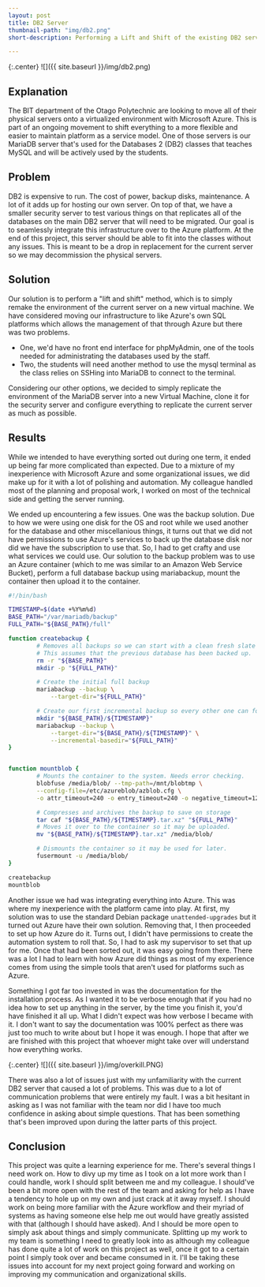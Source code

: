 ```yaml
---
layout: post
title: DB2 Server
thumbnail-path: "img/db2.png"
short-description: Performing a Lift and Shift of the existing DB2 server to a virtualized environment.

---
```


{:.center}
![]({{ site.baseurl }}/img/db2.png)

## Explanation

The BIT department of the Otago Polytechnic are looking to move all of their physical servers onto a virtualized environment with Microsoft Azure. This is part of an ongoing movement to shift everything to a more flexible and easier to maintain platform as a service model. One of those servers is our MariaDB server that's used for the Databases 2 (DB2) classes that teaches MySQL and will be actively used by the students.

## Problem
DB2 is expensive to run. The cost of power, backup disks, maintenance. A lot of it adds up for hosting our own server. On top of that, we have a smaller security server to test various things on that replicates all of the databases on the main DB2 server that will need to be migrated. Our goal is to seamlessly integrate this infrastructure over to the Azure platform. At the end of this project, this server should be able to fit into the classes without any issues. This is meant to be a drop in replacement for the current server so we may decommission  the physical servers.

## Solution

Our solution is to perform a "lift and shift" method, which is to simply remake the environment of the current server on a new virtual machine. We have considered moving our infrastructure to like Azure's own SQL platforms which allows the management of that through Azure but there was two problems.
- One, we'd have no front end interface for phpMyAdmin, one of the tools needed for administrating the databases used by the staff.
- Two, the students will need another method to use the mysql terminal as the class relies on SSHing into MariaDB to connect to the terminal.

Considering our other options, we decided to simply replicate the environment of the MariaDB server into a new Virtual Machine, clone it for the security server and configure everything to replicate the current server as much as possible.

## Results

While we intended to have everything sorted out during one term, it ended up being far more complicated than expected. Due to a mixture of my inexperience with Microsoft Azure and some organizational issues, we did make up for it with a lot of polishing and automation. My colleague handled most of the planning and proposal work, I worked on most of the technical side and getting the server running.

We ended up encountering a few issues. One was the backup solution. Due to how we were using one disk for the OS and root while we used another for the database and other miscellanious things, it turns out that we did not have permissions to use Azure's services to back up the database disk nor did we have the subscription to use that. So, I had to get crafty and use what services we could use. Our solution to the backup problem was to use an Azure container (which to me was similar to an Amazon Web Service Bucket), perform a full database backup using mariabackup, mount the container then upload it to the container.
```bash
#!/bin/bash

TIMESTAMP=$(date +%Y%m%d)
BASE_PATH="/var/mariadb/backup"
FULL_PATH="${BASE_PATH}/full"

function createbackup {
		# Removes all backups so we can start with a clean fresh slate
		# This assumes that the previous database has been backed up.
		rm -r "${BASE_PATH}"
		mkdir -p "${FULL_PATH}"

		# Create the initial full backup
		mariabackup --backup \
			--target-dir="${FULL_PATH}"

		# Create our first incremental backup so every other one can follow it.
		mkdir "${BASE_PATH}/${TIMESTAMP}"
		mariabackup --backup \
			--target-dir="${BASE_PATH}/${TIMESTAMP}" \
			--incremental-basedir="${FULL_PATH}"
}


function mountblob {
		# Mounts the container to the system. Needs error checking.
		blobfuse /media/blob/ --tmp-path=/mnt/blobtmp \
		--config-file=/etc/azureblob/azblob.cfg \
		-o attr_timeout=240 -o entry_timeout=240 -o negative_timeout=120

		# Compresses and archives the backup to save on storage
		tar caf "${BASE_PATH}/${TIMESTAMP}.tar.xz" "${FULL_PATH}"
		# Moves it over to the container so it may be uploaded.
		mv "${BASE_PATH}/${TIMESTAMP}.tar.xz" /media/blob/

		# Dismounts the container so it may be used for later.
		fusermount -u /media/blob/
}

createbackup
mountblob
```
Another issue we had was integrating everything into Azure. This was where my inexperience with the platform came into play. At first, my solution was to use the standard Debian package `unattended-upgrades` but it turned out Azure have their own solution. Removing that, I then proceeded to set up how Azure do it. Turns out, I didn't have permissions to create the automation system to roll that. So, I had to ask my supervisor to set that up for me. Once that had been sorted out, it was easy going from there. There was a lot I had to learn with how Azure did things as most of my experience comes from using the simple tools that aren't used for platforms such as Azure.

Something I got far too invested in was the documentation for the installation process. As I wanted it to be verbose enough that if you had no idea how to set up anything in the server, by the time you finish it, you'd have finished it all up. What I didn't expect was how verbose I became with it. I don't want to say the documentation was 100% perfect as there was just too much to write about but I hope it was enough. I hope that after we are finished with this project that whoever might take over will understand how everything works.

{:.center}
![]({{ site.baseurl }}/img/overkill.PNG)

There was also a lot of issues just with my unfamiliarity with the current DB2 server that caused a lot of problems. This was due to a lot of communication problems that were entirely my fault. I was a bit hesitant in asking as I was not familiar with the team nor did I have too much confidence in asking about simple questions. That has been something that's been improved upon during the latter parts of this project.


## Conclusion

This project was quite a learning experience for me. There's several things I need work on. How to divy up my time as I took on a lot more work than I could handle, work I should split between me and my colleague. I should've been a bit more open with the rest of the team and asking for help as I have a tendency to hole up on my own and just crack at it away myself. I should work on being more familiar with the Azure workflow and their myriad of systems as having someone else help me out would have greatly assisted with that (although I should have asked). And I should be more open to simply ask about things and simply communicate. Splitting up my work to my team is something I need to greatly look into as although my colleague has done quite a lot of work on this project as well, once it got to a certain point I simply took over and became consumed in it. I'll be taking these issues into account for my next project going forward and working on improving my communication and organizational skills.